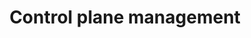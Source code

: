 ---
title: "Control plane management"
permalink: en/admin/configuration/platform-scaling/control-plane.html
---